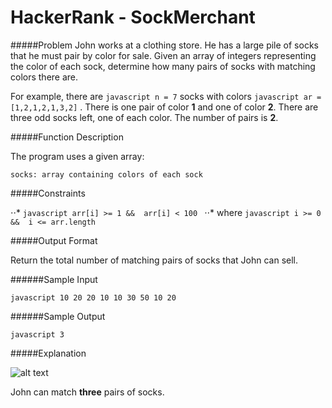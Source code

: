 # HackerRank - SockMerchant

#####Problem
John works at a clothing store. He has a large pile of socks that he must pair by color for sale. Given an array of integers representing the color of each sock, determine how many pairs of socks with matching colors there are.

For example, there are ```javascript n = 7```
socks with colors ```javascript ar = [1,2,1,2,1,3,2]``` . There is one pair of color **1** and one of color **2**. There are three odd socks left, one of each color. The number of pairs is **2**.

#####Function Description

The program uses a given array: 

    socks: array containing colors of each sock


#####Constraints

⋅⋅* ```javascript arr[i] >= 1 &&  arr[i] < 100 ```
⋅⋅* where ```javascript i >= 0 &&  i <= arr.length ```

#####Output Format

Return the total number of matching pairs of socks that John can sell.

######Sample Input

```javascript 10 20 20 10 10 30 50 10 20```

######Sample Output

```javascript 3```

#####Explanation

![alt text](https://s3.amazonaws.com/hr-challenge-images/25168/1474122392-c7b9097430-sock.png "Picture connecting all possible pairs in the given array.")

John can match **three** pairs of socks.